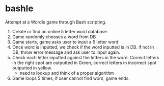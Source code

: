 # bashle
Attempt at a Wordle game through Bash scripting.
1. Create or find an online 5 letter word database.
2. Game randomly chooses a word from DB
2. Game starts, game asks user to input a 5 letter word
3. Once word is inputted, we check if the word inputted is in DB. If not in DB, throw error message and ask user to input again.
4. Check each letter inputted against the letters in the word. Correct letters in the right spot are outputted in Green, correct letters in incorrect spot outputted in yellow.
	- need to lookup and think of a proper algorithm
5. Game loops 5 times, if user cannot find word, game ends.

